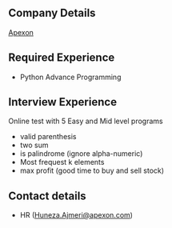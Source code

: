 ## Company Details
[Apexon](https://www.apexon.com)

## Required Experience
- Python Advance Programming

## Interview Experience
Online test with 5 Easy and Mid level programs
- valid parenthesis
- two sum
- is palindrome (ignore alpha-numeric)
- Most frequest k elements
- max profit (good time to buy and sell stock)

## Contact details
- HR (Huneza.Ajmeri@apexon.com)